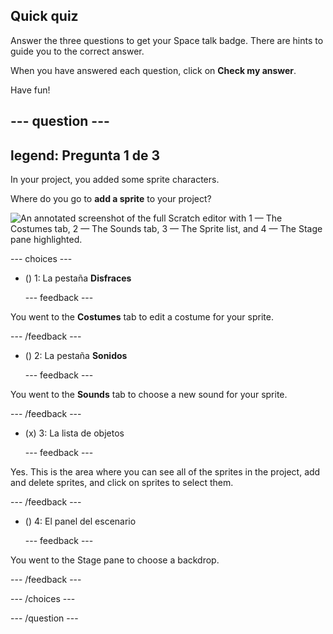 ## Quick quiz

Answer the three questions to get your Space talk badge. There are hints to guide you to the correct answer.

When you have answered each question, click on **Check my answer**.

Have fun!

--- question ---
---
legend: Pregunta 1 de 3
---

In your project, you added some sprite characters.

Where do you go to **add a sprite** to your project?

![An annotated screenshot of the full Scratch editor with 1 — The Costumes tab, 2 — The Sounds tab, 3 — The Sprite list, and 4 — The Stage pane highlighted.](images/question1.png)

--- choices ---

- () 1: La pestaña **Disfraces**

  --- feedback ---

You went to the **Costumes** tab to edit a costume for your sprite.

  --- /feedback ---

- () 2: La pestaña **Sonidos**

  --- feedback ---

You went to the **Sounds** tab to choose a new sound for your sprite.

  --- /feedback ---

- (x) 3: La lista de objetos

  --- feedback ---

Yes. This is the area where you can see all of the sprites in the project, add and delete sprites, and click on sprites to select them.

  --- /feedback ---

- () 4: El panel del escenario

  --- feedback ---

You went to the Stage pane to choose a backdrop.

  --- /feedback ---

--- /choices ---

--- /question ---
